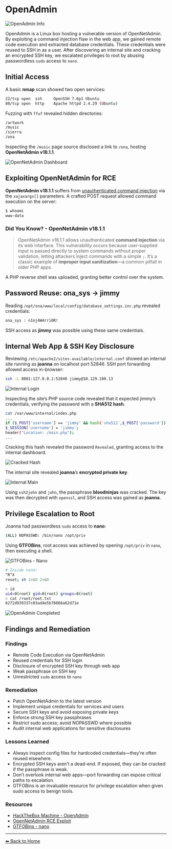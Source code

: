 # OpenAdmin

![OpenAdmin Info](openadmin_info.png)

OpenAdmin is a Linux box hosting a vulnerable version of OpenNetAdmin. By exploiting a command injection flaw in the web app, we gained remote code execution and extracted database credentials. These credentials were reused to SSH in as a user. After discovering an internal site and cracking an encrypted SSH key, we escalated privileges to root by abusing passwordless `sudo` access to `nano`.

## Initial Access

A basic **nmap** scan showed two open services:

```sh
22/tcp open  ssh     OpenSSH 7.6p1 Ubuntu
80/tcp open  http    Apache httpd 2.4.29 (Ubuntu)
```

Fuzzing with `ffuf` revealed hidden directories:

```sh
/artwork
/music
/sierra
/ona
```

Inspecting the `/music` page source disclosed a link to `/ona`, hosting **OpenNetAdmin v18.1.1**.

![OpenNetAdmin Dashboard](opennetadmin_dashboard.png)

## Exploiting OpenNetAdmin for RCE

**OpenNetAdmin v18.1.1** suffers from [unauthenticated command injection](https://www.exploit-db.com/exploits/47691) via the `xajaxargs[]` parameters. A crafted POST request allowed command execution on the server:

```sh
$ whoami
www-data
```

### **Did You Know? - OpenNetAdmin v18.1.1**

> OpenNetAdmin v18.1.1 allows unauthenticated **command injection** via its web interface. This vulnerability occurs because user-supplied input is passed directly to system commands without proper validation, letting attackers inject commands with a simple `;`. It’s a classic example of **improper input sanitization**—a common pitfall in older PHP apps.

A PHP reverse shell was uploaded, granting better control over the system.

## Password Reuse: ona_sys → jimmy

Reading `/opt/ona/www/local/config/database_settings.inc.php` revealed credentials:

```txt
ona_sys : n1nj4W4rri0R!
```

SSH access as **jimmy** was possible using these same credentials.

## Internal Web App & SSH Key Disclosure

Reviewing `/etc/apache2/sites-available/internal.conf` showed an internal site running as **joanna** on localhost port 52846. SSH port forwarding allowed access in-browser:

```sh
ssh -L 8081:127.0.0.1:52846 jimmy@10.129.100.13
```

![Internal Login](internal_login.png)

Inspecting the site’s PHP source code revealed that it expected jimmy’s credentials, verifying the password with a **SHA512 hash**. 

```sh
cat /var/www/internal/index.php
...
if ($_POST['username'] == 'jimmy' && hash('sha512',$_POST['password']) == '00e302ccdcf1c60b8ad50ea50cf72b939705f49f40f0dc658801b4680b7d758eebdc2e9f9ba8ba3ef8a8bb9a796d34ba2e856838ee9bdde852b8ec3b3a0523b1') {
$_SESSION['username'] = 'jimmy';
header("Location: /main.php");
...
```

Cracking this hash revealed the password `Revealed`, granting access to the internal dashboard.

![Cracked Hash](cracked_hash.png)

The internal site revealed **joanna**’s **encrypted private key**.

![Internal Main](internal_main.png)

Using `ssh2john` and `john`, the passphrase **bloodninjas** was cracked. The key was then decrypted with `openssl`, and SSH access was gained as **joanna**.

## Privilege Escalation to Root

Joanna had passwordless `sudo` access to **nano**:

```sh
(ALL) NOPASSWD: /bin/nano /opt/priv
```

Using **GTFOBins**, root access was achieved by opening `/opt/priv` in `nano`, then executing a shell.

![GTFOBins - Nano](gtfobins_nano.png)

```sh
# Inside nano:
^R^X
reset; sh 1>&0 2>&0

> id             
uid=0(root) gid=0(root) groups=0(root)                                                                                
> cat /root/root.txt
6272d939337c03ad4e5b78068a62d71e
```

![OpenAdmin Completed](openadmin_completed.png)

## Findings and Remediation

### Findings

- Remote Code Execution via OpenNetAdmin
- Reused credentials for SSH login
- Disclosure of encrypted SSH key through web app
- Weak passphrase on SSH key
- Unrestricted `sudo` access to `nano`

### Remediation

- Patch OpenNetAdmin to the latest version
- Implement unique credentials for services and users
- Secure SSH keys and avoid exposing private keys
- Enforce strong SSH key passphrases
- Restrict sudo access; avoid NOPASSWD where possible
- Audit internal web applications for sensitive disclosures

### Lessons Learned

- Always inspect config files for hardcoded credentials—they’re often reused elsewhere.
- Encrypted SSH keys aren’t a dead-end. If exposed, they can be cracked if the passphrase is weak.
- Don’t overlook internal web apps—port forwarding can expose critical paths to escalation.
- GTFOBins is an invaluable resource for privilege escalation when given sudo access to benign tools.

### Resources

- [HackTheBox Machine - OpenAdmin](https://app.hackthebox.com/machines/222)
- [OpenNetAdmin RCE Exploit](https://www.exploit-db.com/exploits/47691)
- [GTFOBins - nano](https://gtfobins.github.io/gtfobins/nano/)

---

[⬅ Back to Home](/CTF-Reports/)
